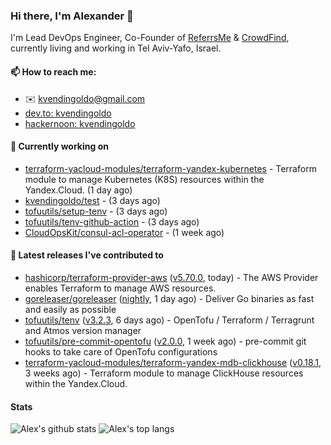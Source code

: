 ### Hi there, I'm Alexander 👋

I'm Lead DevOps Engineer, Co-Founder of [ReferrsMe](https://referrs.me/) & [CrowdFind](https://crowdfind.ai/), currently living and working in Tel Aviv-Yafo, Israel.

#### 📫 How to reach me:

- ✉️ kvendingoldo@gmail.com
- [dev.to: kvendingoldo](https://dev.to/kvendingoldo)
- [hackernoon: kvendingoldo](https://hackernoon.com/u/kvendingoldo)

#### 👷 Currently working on


- [terraform-yacloud-modules/terraform-yandex-kubernetes](https://github.com/terraform-yacloud-modules/terraform-yandex-kubernetes) - Terraform module to manage Kubernetes (K8S) resources within the Yandex.Cloud. (1 day ago)
- [kvendingoldo/test](https://github.com/kvendingoldo/test) -  (3 days ago)
- [tofuutils/setup-tenv](https://github.com/tofuutils/setup-tenv) -  (3 days ago)
- [tofuutils/tenv-github-action](https://github.com/tofuutils/tenv-github-action) -  (3 days ago)
- [CloudOpsKit/consul-acl-operator](https://github.com/CloudOpsKit/consul-acl-operator) -  (1 week ago)

#### 🔭 Latest releases I've contributed to

- [hashicorp/terraform-provider-aws](https://github.com/hashicorp/terraform-provider-aws) ([v5.70.0](https://github.com/hashicorp/terraform-provider-aws/releases/tag/v5.70.0), today) - The AWS Provider enables Terraform to manage AWS resources.
- [goreleaser/goreleaser](https://github.com/goreleaser/goreleaser) ([nightly](https://github.com/goreleaser/goreleaser/releases/tag/nightly), 1 day ago) - Deliver Go binaries as fast and easily as possible
- [tofuutils/tenv](https://github.com/tofuutils/tenv) ([v3.2.3](https://github.com/tofuutils/tenv/releases/tag/v3.2.3), 6 days ago) - OpenTofu / Terraform / Terragrunt and Atmos version manager
- [tofuutils/pre-commit-opentofu](https://github.com/tofuutils/pre-commit-opentofu) ([v2.0.0](https://github.com/tofuutils/pre-commit-opentofu/releases/tag/v2.0.0), 1 week ago) - pre-commit git hooks to take care of OpenTofu configurations
- [terraform-yacloud-modules/terraform-yandex-mdb-clickhouse](https://github.com/terraform-yacloud-modules/terraform-yandex-mdb-clickhouse) ([v0.18.1](https://github.com/terraform-yacloud-modules/terraform-yandex-mdb-clickhouse/releases/tag/v0.18.1), 3 weeks ago) - Terraform module to manage ClickHouse resources within the Yandex.Cloud.

#### Stats

![Alex's github stats](https://github-readme-stats.vercel.app/api?username=kvendingoldo&show_icons=true&theme=default&disable_animations=true&count_private=true&hide_rank=true&include_all_commits=true&custom_title=GitHub%20Stats&line_height=20)
![Alex's top langs](https://github-readme-stats.vercel.app/api/top-langs/?username=kvendingoldo&hide=tex,html,hcl,css,jupyter%20notebook&layout=compact)
